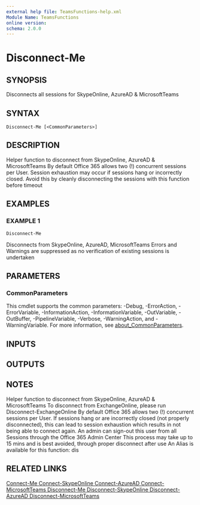 ```yaml
---
external help file: TeamsFunctions-help.xml
Module Name: TeamsFunctions
online version:
schema: 2.0.0
---
```


# Disconnect-Me

## SYNOPSIS
Disconnects all sessions for SkypeOnline, AzureAD & MicrosoftTeams

## SYNTAX

```
Disconnect-Me [<CommonParameters>]
```

## DESCRIPTION
Helper function to disconnect from SkypeOnline, AzureAD & MicrosoftTeams
By default Office 365 allows two (!) concurrent sessions per User.
Session exhaustion may occur if sessions hang or incorrectly closed.
Avoid this by cleanly disconnecting the sessions with this function before timeout

## EXAMPLES

### EXAMPLE 1
```
Disconnect-Me
```

Disconnects from SkypeOnline, AzureAD, MicrosoftTeams
Errors and Warnings are suppressed as no verification of existing sessions is undertaken

## PARAMETERS

### CommonParameters
This cmdlet supports the common parameters: -Debug, -ErrorAction, -ErrorVariable, -InformationAction, -InformationVariable, -OutVariable, -OutBuffer, -PipelineVariable, -Verbose, -WarningAction, and -WarningVariable. For more information, see [about_CommonParameters](http://go.microsoft.com/fwlink/?LinkID=113216).

## INPUTS

## OUTPUTS

## NOTES
Helper function to disconnect from SkypeOnline, AzureAD & MicrosoftTeams
To disconnect from ExchangeOnline, please run Disconnect-ExchangeOnline
By default Office 365 allows two (!) concurrent sessions per User.
If sessions hang or are incorrectly closed (not properly disconnected),
this can lead to session exhaustion which results in not being able to connect again.
An admin can sign-out this user from all Sessions through the Office 365 Admin Center
This process may take up to 15 mins and is best avoided, through proper disconnect after use
An Alias is available for this function: dis

## RELATED LINKS

[Connect-Me
Connect-SkypeOnline
Connect-AzureAD
Connect-MicrosoftTeams
Disconnect-Me
Disconnect-SkypeOnline
Disconnect-AzureAD
Disconnect-MicrosoftTeams]()

